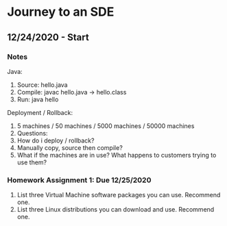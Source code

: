 # Journey to an SDE

## 12/24/2020 - Start

### Notes

Java:
1. Source: hello.java
1. Compile: javac hello.java -> hello.class
1. Run: java hello

Deployment / Rollback:
1. 5 machines / 50 machines / 5000 machines / 50000 machines
1. Questions:
  1. How do i deploy / rollback? 
  1. Manually copy, source then compile?
  1. What if the machines are in use? What happens to customers trying to use them?

### Homework Assignment 1: Due 12/25/2020
1. List three Virtual Machine software packages you can use. Recommend one.
2. List three Linux distributions you can download and use. Recommend one.
